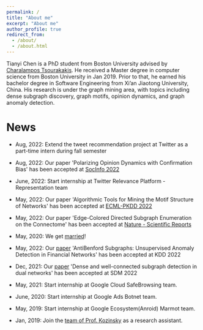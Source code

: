 ```yaml
---
permalink: /
title: "About me"
excerpt: "About me"
author_profile: true
redirect_from: 
  - /about/
  - /about.html
---
```


Tianyi Chen is a PhD student from Boston University advised by [Charalampos Tsourakakis](https://tsourakakis.com/). He received a Master degree in computer science from Boston University in Jan 2019. Prior to that, he earned his bachelor degree in Software Engineering from Xi’an Jiaotong University, China. His research is under the graph mining area, with topics including dense subgraph discovery, graph motifs, opinion dynamics, and graph anomaly detection.

News
======

- Aug, 2022: Extend the tweet recommendation project at Twitter as a part-time intern during fall semester

- Aug, 2022: Our paper 'Polarizing Opinion Dynamics with Confirmation Bias' has been accepted at [SocInfo 2022](http://www.dcs.gla.ac.uk/socinfo2022/)

- June, 2022: Start internship at Twitter Relevance Platform - Representation team

- May, 2022: Our paper 'Algorithmic Tools for Mining the Motif Structure of Networks' has been accepted at [ECML-PKDD 2022](https://2022.ecmlpkdd.org/index.php/accepted-papers/) 
  
- May, 2022: Our paper 'Edge-Colored Directed Subgraph Enumeration on the Connectome' has been accepted at [Nature - Scientific Reports](https://www.nature.com/srep/) 

- May, 2020: We get [married](https://c752334430.github.io/files/marriage.jpg)! 
  
- May, 2022: Our [paper](https://arxiv.org/abs/2205.13426) 'AntiBenford Subgraphs: Unsupervised Anomaly Detection in Financial Networks' has been accepted at KDD 2022 
  
- Dec, 2021: Our [paper](https://epubs.siam.org/doi/abs/10.1137/1.9781611977172.41) 'Dense and well-connected subgraph detection in dual networks' has been accepted at SDM 2022 
  
- May, 2021: Start internship at Google Cloud SafeBrowsing team.

- June, 2020: Start internship at Google Ads Botnet team.

- May, 2019: Start internship at Google Ecosystem(Anroid) Marmot team.

- Jan, 2019: Join the [team of Prof. Kozinsky](https://bkoz.seas.harvard.edu/)  as a research assistant.
